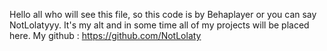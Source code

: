 Hello all who will see this file, so this code is by Behaplayer or you can say NotLolatyyy. It's my alt and in some time all of my projects will be placed here. My github : https://github.com/NotLolaty
